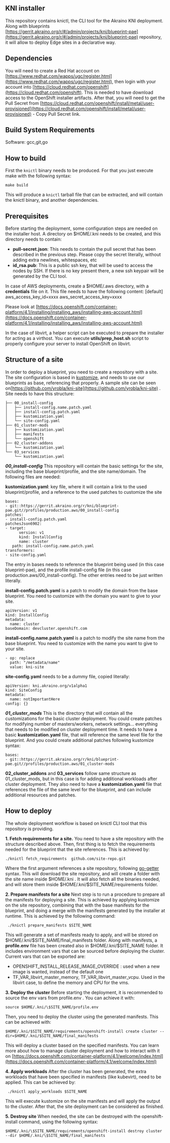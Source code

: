 
## KNI installer

This repository contains knictl, the CLI tool for the Akraino KNI deployment. Along with blueprints [https://gerrit.akraino.org/r/#/admin/projects/kni/blueprint-pae](https://gerrit.akraino.org/r/#/admin/projects/kni/blueprint-pae) repository, it will allow to deploy Edge sites in a declarative way.

## Dependencies

You will need to create a Red Hat account on [https://www.redhat.com/wapps/ugc/register.html](https://www.redhat.com/wapps/ugc/register.html), then login with your account into [https://cloud.redhat.com/openshift](https://cloud.redhat.com/openshift). This is needed to have download access to the OpenShift installer artifacts.
After that, you will need to get the Pull Secret from
[https://cloud.redhat.com/openshift/install/metal/user-provisioned](https://cloud.redhat.com/openshift/install/metal/user-provisioned) - Copy Pull Secret link.

## Build System Requirements

Software: gcc,git,go


## How to build

First the `knictl` binary needs to be produced. For that you just execute make with the following syntax:

    make build

This will produce a `knictl` tarball file that can be extracted, and will contain the knictl binary, and another dependencies.

## Prerequisites
Before starting the deployment, some configuration steps are needed on the installer host. A directory on $HOME/.kni needs to be created, and this directory needs to contain:
 - **pull-secret.json**: This needs to contain the pull secret that has been described in the previous step. Please copy the secret literally, without adding extra newlines, whitespaces, etc
 - **id_rsa.pub**: This is a public ssh key, that will be used to access the nodes by SSH. If there is no key present there, a new ssh keypair will be generated by the CLI tool.

In case of AWS deployments, create a $HOME/.aws directory, with a **credentials** file on it. This file needs to have the following content:
[default]
aws_access_key_id=xxxx
aws_secret_access_key=xxxx

Please look at [https://docs.openshift.com/container-platform/4.1/installing/installing_aws/installing-aws-account.html](https://docs.openshift.com/container-platform/4.1/installing/installing_aws/installing-aws-account.html)

In the case of libvirt, a helper script can be executed to prepare the installer for acting as a virthost. You can execute **utils/prep_host.sh** script to properly configure your server to install OpenShift on libvirt.

## Structure of a site
In order to deploy a blueprint, you need to create a repository with a site. The site configuration is based in [kustomize](https://github.com/kubernetes-sigs/kustomize), and needs to use our blueprints as base, referencing that properly. A sample site can be seen on[https://github.com/yrobla/kni-site](https://github.com/yrobla/kni-site) . Site needs to have this structure:

    ├── 00_install-config
    │   ├── install-config.name.patch.yaml
    │   ├── install-config.patch.yaml
    │   ├── kustomization.yaml
    │   └── site-config.yaml
    ├── 01_cluster-mods
    │   ├── kustomization.yaml
    │   ├── manifests
    │   └── openshift
    ├── 02_cluster-addons
    │   └── kustomization.yaml
    └── 03_services
        └── kustomization.yaml

***00_install-config***
This repository will contain the basic settings for the site, including the base blueprint/profile, and the site name/domain. The following files are needed:

**kustomization.yaml**: key file, where it will contain a link to the used blueprint/profile, and a reference to the used patches to customize the site

    bases:
    - git::https://gerrit.akraino.org/r/kni/blueprint-pae.git//profiles/production.aws/00_install-config
    patches:
    - install-config.patch.yaml
    patchesJson6902:
    - target:
          version: v1
          kind: InstallConfig
          name: cluster
       path: install-config.name.patch.yaml
    transformers:
    - site-config.yaml
The entry in bases needs to reference the blueprint being used (in this case blueprint-pae), and the profile install-config file (in this case production.aws/00_install-config). The other entries need to be just written literally.

**install-config.patch.yaml** is a patch to modify the domain from the base blueprint. You need to customize with the domain you want to give to your site.

    apiVersion: v1
    kind: InstallConfig
    metadata:
      name: cluster
    baseDomain: devcluster.openshift.com

**install-config.name.patch.yaml** is a patch to modify the site name from the base blueprint. You need to customize with the name you want to give to your site.

    - op: replace
      path: "/metadata/name"
      value: kni-site
**site-config.yaml** needs to be a dummy file, copied literally:

    apiVersion: kni.akraino.org/v1alpha1
    kind: SiteConfig
    metadata:
      name: notImportantHere
    config: {}

***01_cluster_mods***
This is the directory that will contain all the customizations for the basic cluster deployment. You could create patches for modifying number of masters/workers, network settings... everything that needs to be modified on cluster deployment time. It needs to have a basic **kustomization.yaml** file, that will reference the same level file for the blueprint. And you could create additional patches following kustomize syntax:

    bases:
    - git::https://gerrit.akraino.org/r/kni/blueprint-pae.git//profiles/production.aws/01_cluster-mods

**02_cluster_addons** and **03_services** follow same structure as 01_cluster_mods, but in this case is for adding additional workloads after cluster deployment. They also need to have a **kustomization.yaml** file that references the file of the same level for the blueprint, and can include additional resources and patches.

## How to deploy
The whole deployment workflow is based on knictl CLI tool that this repository is providing.

 **1. Fetch requirements for a site.**
You need to have a site repository with the structure described above. Then, first thing is to fetch the requirements needed for the blueprint that the site references. This is achieved by:

    ./knictl fetch_requirements  github.com/site-repo.git
Where the first argument references a site repository, following [go-getter](https://github.com/hashicorp/go-getter) syntax.
This will download the site repository, and will create a folder with the site name inside $HOME/.kni . It will also fetch all the binaries needed, and will store them inside $HOME/.kni/\$SITE_NAME/requirements folder.

 **2. Prepare manifests for a site**
Next step is to run a procedure to prepare all the manifests for deploying a site. This is achieved by applying kustomize on the site repository, combining that with the base manifests for the blueprint, and doing a merge with the manifests generated by the installer at runtime. This is achieved by the following command:

     ./knictl prepare_manifests $SITE_NAME
This will generate a set of manifests ready to apply, and will be stored on $HOME/.kni/\$SITE_NAME/final_manifests folder.
Along with manifests, a **profile.env** file has been created also in $HOME/.kni/\$SITE_NAME folder. It includes environment vars that can be sourced before deploying the cluster. Current vars that can be exported are:

 - OPENSHIFT_INSTALL_RELEASE_IMAGE_OVERRIDE : used when a new image is wanted, instead of the default one
 - TF_VAR_libvirt_master_memory, TF_VAR_libvirt_master_vcpu. Used in the libvirt case, to define the memory and CPU for the vms.

 **3. Deploy the cluster**
Before starting the deployment, it is recommended to source the env vars from profile.env . You can achieve it with:

    source $HOME/.kni/\$SITE_NAME/profile.env
Then, you need to deploy the cluster using the generated manifests. This can be achieved with:

    $HOME/.kni/$SITE_NAME/requirements/openshift-install create cluster --dir=$HOME/.kni/$SITE_NAME/final_manifests

   This will deploy a cluster based on the specified manifests. You can learn more about how to manage cluster deployment and how to interact with it on [https://docs.openshift.com/container-platform/4.1/welcome/index.html](https://docs.openshift.com/container-platform/4.1/welcome/index.html)

   **4. Apply workloads**
After the cluster has been generated, the extra workloads that have been specified in manifests (like kubevirt), need to be applied. This can be achieved by:

     ./knictl apply_workloads $SITE_NAME

This will execute kustomize on the site manifests and will apply the output to the cluster.
After that, the site deployment can be considered as finished.

   **5. Destroy site**
When needed, the site can be destroyed with the openshift-install command, using the following syntax:

    $HOME/.kni/\$SITE_NAME/requirements/openshift-install destroy cluster --dir $HOME/.kni/\$SITE_NAME/final_manifests
